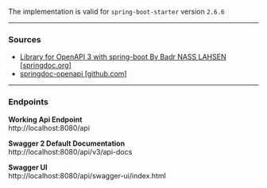 The implementation is valid for `spring-boot-starter` version `2.6.6`

---

### Sources

- [Library for OpenAPI 3 with spring-boot By Badr NASS LAHSEN [springdoc.org]](https://springdoc.org/)
- [springdoc-openapi [github.com]](https://github.com/springdoc/springdoc-openapi)

----

### Endpoints

**Working Api Endpoint**<br>
http://localhost:8080/api

**Swagger 2 Default Documentation**<br>
http://localhost:8080/api/v3/api-docs

**Swagger UI**<br>
http://localhost:8080/api/swagger-ui/index.html